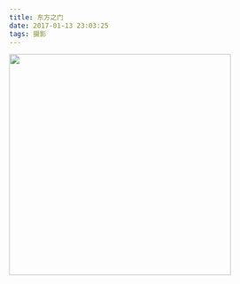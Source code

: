 ```yaml
---
title: 东方之门
date: 2017-01-13 23:03:25
tags: 摄影
---
```

<!-- ![](http://b367.photo.store.qq.com/psb?/V10nzslk3sSUXk/tPF1UzYt*YMuFBrv9vXAGwyuZ0sHldUUzkBs0FRKj2w!/b/dG8BAAAAAAAA&bo=qwYABcAMkAkFCdc!&rf=viewer_4) -->

<img src="http://b367.photo.store.qq.com/psb?/V10nzslk3sSUXk/tPF1UzYt*YMuFBrv9vXAGwyuZ0sHldUUzkBs0FRKj2w!/b/dG8BAAAAAAAA&bo=qwYABcAMkAkFCdc!&rf=viewer_4" height="400">
